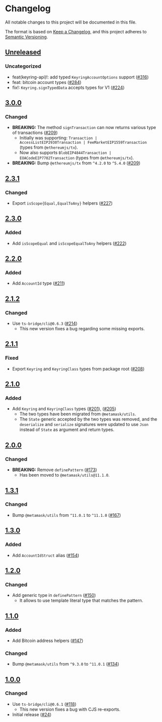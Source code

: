 # Changelog

All notable changes to this project will be documented in this file.

The format is based on [Keep a Changelog](https://keepachangelog.com/en/1.0.0/),
and this project adheres to [Semantic Versioning](https://semver.org/spec/v2.0.0.html).

## [Unreleased]

### Uncategorized

- feat(keyring-api)!: add typed `KeyringAccountOptions` support ([#316](https://github.com/MetaMask/accounts/pull/316))
- feat: bitcoin account types ([#284](https://github.com/MetaMask/accounts/pull/284))
- fix!: `Keyring.signTypedData` accepts types for V1 ([#224](https://github.com/MetaMask/accounts/pull/224))

## [3.0.0]

### Changed

- **BREAKING:** The method `signTransaction` can now returns various type of transactions ([#209](https://github.com/MetaMask/accounts/pull/209))
  - Initially was supporting: `Transaction | AccessListEIP2930Transaction | FeeMarketEIP1559Transaction` (types from `@ethereumjs/tx`).
  - Now also supports `BlobEIP4844Transaction | EOACodeEIP7702Transaction` (types from `@ethereumjs/tx`).
- **BREAKING:** Bump `@ethereumjs/tx` from `^4.2.0` to `^5.4.0` ([#209](https://github.com/MetaMask/accounts/pull/209))

## [2.3.1]

### Changed

- Export `isScope{Equal,EqualToAny}` helpers ([#227](https://github.com/MetaMask/accounts/pull/227))

## [2.3.0]

### Added

- Add `isScopeEqual` and `isScopeEqualToAny` helpers ([#222](https://github.com/MetaMask/accounts/pull/222))

## [2.2.0]

### Added

- Add `AccountId` type ([#211](https://github.com/MetaMask/accounts/pull/211))

## [2.1.2]

### Changed

- Use `ts-bridge/cli@0.6.3` ([#214](https://github.com/MetaMask/accounts/pull/214))
  - This new version fixes a bug regarding some missing exports.

## [2.1.1]

### Fixed

- Export `Keyring` and `KeyringClass` types from package root ([#208](https://github.com/MetaMask/accounts/pull/208))

## [2.1.0]

### Added

- Add `Keyring` and `KeyringClass` types ([#201](https://github.com/MetaMask/accounts/pull/201)), ([#205](https://github.com/MetaMask/accounts/pull/205))
  - The two types have been migrated from `@metamask/utils`.
  - The `State` generic accepted by the two types was removed, and the `deserialize` and `serialize` signatures were updated to use `Json` instead of `State` as argument and return types.

## [2.0.0]

### Changed

- **BREAKING:** Remove `definePattern` ([#173](https://github.com/MetaMask/accounts/pull/173))
  - Has been moved to `@metamask/utils@11.1.0`.

## [1.3.1]

### Changed

- Bump `@metamask/utils` from `^11.0.1` to `^11.1.0` ([#167](https://github.com/MetaMask/accounts/pull/167))

## [1.3.0]

### Added

- Add `AccountIdStruct` alias ([#154](https://github.com/MetaMask/accounts/pull/154))

## [1.2.0]

### Changed

- Add generic type in `definePattern` ([#150](https://github.com/MetaMask/accounts/pull/150))
  - It allows to use template literal type that matches the pattern.

## [1.1.0]

### Added

- Add Bitcoin address helpers ([#147](https://github.com/MetaMask/accounts/pull/147))

### Changed

- Bump `@metamask/utils` from `^9.3.0` to `^11.0.1` ([#134](https://github.com/MetaMask/accounts/pull/134))

## [1.0.0]

### Changed

- Use `ts-bridge/cli@0.6.1` ([#118](https://github.com/MetaMask/accounts/pull/118))
  - This new version fixes a bug with CJS re-exports.
- Initial release ([#24](https://github.com/MetaMask/accounts/pull/24))

[Unreleased]: https://github.com/MetaMask/accounts/compare/@metamask/keyring-utils@3.0.0...HEAD
[3.0.0]: https://github.com/MetaMask/accounts/compare/@metamask/keyring-utils@2.3.1...@metamask/keyring-utils@3.0.0
[2.3.1]: https://github.com/MetaMask/accounts/compare/@metamask/keyring-utils@2.3.0...@metamask/keyring-utils@2.3.1
[2.3.0]: https://github.com/MetaMask/accounts/compare/@metamask/keyring-utils@2.2.0...@metamask/keyring-utils@2.3.0
[2.2.0]: https://github.com/MetaMask/accounts/compare/@metamask/keyring-utils@2.1.2...@metamask/keyring-utils@2.2.0
[2.1.2]: https://github.com/MetaMask/accounts/compare/@metamask/keyring-utils@2.1.1...@metamask/keyring-utils@2.1.2
[2.1.1]: https://github.com/MetaMask/accounts/compare/@metamask/keyring-utils@2.1.0...@metamask/keyring-utils@2.1.1
[2.1.0]: https://github.com/MetaMask/accounts/compare/@metamask/keyring-utils@2.0.0...@metamask/keyring-utils@2.1.0
[2.0.0]: https://github.com/MetaMask/accounts/compare/@metamask/keyring-utils@1.3.1...@metamask/keyring-utils@2.0.0
[1.3.1]: https://github.com/MetaMask/accounts/compare/@metamask/keyring-utils@1.3.0...@metamask/keyring-utils@1.3.1
[1.3.0]: https://github.com/MetaMask/accounts/compare/@metamask/keyring-utils@1.2.0...@metamask/keyring-utils@1.3.0
[1.2.0]: https://github.com/MetaMask/accounts/compare/@metamask/keyring-utils@1.1.0...@metamask/keyring-utils@1.2.0
[1.1.0]: https://github.com/MetaMask/accounts/compare/@metamask/keyring-utils@1.0.0...@metamask/keyring-utils@1.1.0
[1.0.0]: https://github.com/MetaMask/accounts/releases/tag/@metamask/keyring-utils@1.0.0
